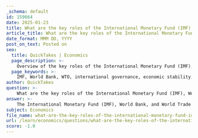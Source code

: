 ```yaml
---
_schema: default
id: 159664
date: 2025-01-23
title: What are the key roles of the International Monetary Fund (IMF), World Bank, and World Trade Organization (WTO) in global governance?
article_title: What are the key roles of the International Monetary Fund (IMF), World Bank, and World Trade Organization (WTO) in global governance?
date_format: MMM DD, YYYY
post_on_text: Posted on
seo:
  title: QuickTakes | Economics
  page_description: >-
    Overview of the key roles of the International Monetary Fund (IMF), World Bank, and World Trade Organization (WTO) in global governance, focusing on their contributions to economic stability, development, and international trade.
  page_keywords: >-
    IMF, World Bank, WTO, international governance, economic stability, development, poverty reduction, monetary cooperation, trade regulation, global challenges, financial assistance
author: QuickTakes
question: >-
    What are the key roles of the International Monetary Fund (IMF), World Bank, and World Trade Organization (WTO) in global governance?
answer: >-
    The International Monetary Fund (IMF), World Bank, and World Trade Organization (WTO) each play pivotal roles in global governance, contributing to economic stability, development, and international trade. Here’s a detailed overview of their key functions:\n\n### International Monetary Fund (IMF)\n\n1. **Stabilization of the International Monetary System**: The IMF's primary role is to ensure the stability of the international monetary system, which includes exchange rates and international payments. This stability is crucial for facilitating international trade and investment.\n\n2. **Promoting International Monetary Cooperation**: The IMF fosters cooperative monetary policies among its member countries, which helps stabilize exchange rates and facilitates smoother international trade transactions.\n\n3. **Financial Assistance**: The IMF provides financial assistance to member countries facing economic difficulties. This support helps countries stabilize their economies, which is essential for maintaining global economic stability.\n\n4. **Policy Advice and Surveillance**: The IMF monitors global economic trends and provides policy advice to member countries. This includes recommendations on macroeconomic frameworks and monetary policies that can enhance economic stability.\n\n5. **Collaboration with Other Institutions**: The IMF collaborates with other international organizations, such as the WTO, to ensure coherence in global economic policymaking, addressing complex global challenges and promoting sustainable economic growth.\n\n### World Bank\n\n1. **Development and Poverty Reduction**: The World Bank's primary focus is on reducing poverty and increasing shared prosperity in developing countries. It provides financial assistance, policy advice, and technical assistance to help governments implement development projects and reforms.\n\n2. **Funding and Knowledge Sharing**: As one of the largest sources of funding for development projects, the World Bank offers loans and grants to support initiatives that improve infrastructure, education, health, and other critical areas contributing to economic development.\n\n3. **Partnership with Countries**: The World Bank collaborates with developing countries to design and implement projects tailored to their specific needs, ensuring that assistance is relevant and effective in achieving development goals.\n\n4. **Addressing Global Challenges**: The World Bank also plays a role in tackling global challenges such as climate change, health crises, and economic shocks, promoting resilience and sustainable development in developing countries.\n\n### World Trade Organization (WTO)\n\n1. **Trade Regulation**: The WTO establishes a comprehensive framework of rules governing international trade, covering goods, services, and intellectual property. This framework ensures that trade flows smoothly and predictably across borders.\n\n2. **Negotiation Facilitation**: The WTO provides a platform for member countries to negotiate trade agreements aimed at reducing or eliminating tariffs, quotas, and other trade barriers, promoting free and fair trade.\n\n3. **Dispute Resolution**: The WTO has a mechanism for resolving trade disputes between member countries, ensuring that trade rules are upheld and providing a structured process for addressing conflicts.\n\n4. **Monitoring Trade Policies**: The WTO monitors the trade policies of its member countries, ensuring compliance with agreed-upon rules and promoting transparency in international trade practices.\n\n5. **Technical Assistance and Capacity Building**: The WTO offers technical assistance and training to developing countries to help them build their trade capacity and effectively participate in the global trading system.\n\n### Conclusion\n\nIn summary, the IMF, World Bank, and WTO each play distinct yet complementary roles in global governance. The IMF focuses on monetary stability and financial assistance, the World Bank emphasizes development and poverty reduction, and the WTO regulates international trade and facilitates negotiations. Together, these institutions contribute to a more stable, prosperous, and equitable global economy.
subject: Economics
file_name: what-are-the-key-roles-of-the-international-monetary-fund-imf-world-bank-and-world-trade-organization-wto-in-global-governance.md
url: /learn/economics/questions/what-are-the-key-roles-of-the-international-monetary-fund-imf-world-bank-and-world-trade-organization-wto-in-global-governance
score: -1.0
---
```


&nbsp;